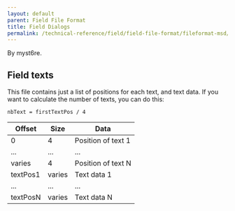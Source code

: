 ```yaml
---
layout: default
parent: Field File Format
title: Field Dialogs
permalink: /technical-reference/field/field-file-format/fileformat-msd/
---
```


By myst6re.

## Field texts

This file contains just a list of positions for each text, and text data. If you want to calculate the number of texts, you can do this:

    nbText = firstTextPos / 4

| Offset   | Size   | Data               |
|----------|--------|--------------------|
| 0        | 4      | Position of text 1 |
| ...      | ...    | ...                |
| varies   | 4      | Position of text N |
| textPos1 | varies | Text data 1        |
| ...      | ...    | ...                |
| textPosN | varies | Text data N        |
